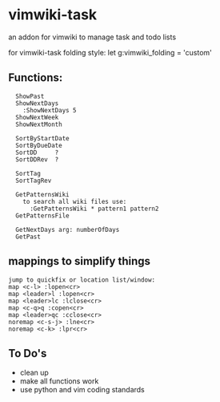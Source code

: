 # vimwiki-task
an addon for vimwiki to manage task and todo lists


for vimwiki-task folding style:
  let g:vimwiki_folding = 'custom'

## Functions:
``` vimscript
  ShowPast
  ShowNextDays
    :ShowNextDays 5
  ShowNextWeek
  ShowNextMonth
 
  SortByStartDate
  SortByDueDate
  SortDD     ?
  SortDDRev  ?

  SortTag
  SortTagRev

  GetPatternsWiki
    to search all wiki files use:
      :GetPatternsWiki * pattern1 pattern2
  GetPatternsFile

  GetNextDays arg: numberOfDays
  GetPast  
```

## mappings to simplify things
``` vimscript
jump to quickfix or location list/window:
map <c-l> :lopen<cr>
map <leader>l :lopen<cr>
map <leader>lc :lclose<cr>
map <c-q>q :copen<cr>
map <leader>qc :cclose<cr>
noremap <c-s-j> :lne<cr>
noremap <c-k> :lpr<cr>
```

## To Do's

* clean up
* make all functions work
* use python and vim coding standards
 

